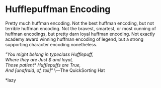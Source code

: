 Hufflepuffman Encoding
======================


Pretty much huffman encoding. Not the best huffman encoding, but not terrible huffman encoding. Not the bravest, smartest, or most cunning of huffman encodings, but pretty darn loyal huffman encoding. Not exactly academy award winning huffman encoding of legend, but a strong supporting character encoding nonetheless.

_"You might belong in typeclass Hufflepuff,  
Where they are Just $ and loyal,  
Those patient\* Hufflepuffs are True,  
And \[unafraid, of, toil]"_
\—The QuickSorting Hat  

\*lazy
